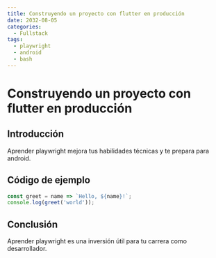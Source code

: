 ```yaml
---
title: Construyendo un proyecto con flutter en producción
date: 2032-08-05
categories:
  - Fullstack
tags:
  - playwright
  - android
  - bash
---
```


# Construyendo un proyecto con flutter en producción

## Introducción

Aprender playwright mejora tus habilidades técnicas y te prepara para android.

## Código de ejemplo

```javascript
const greet = name => `Hello, ${name}!`;
console.log(greet('world'));
```

## Conclusión

Aprender playwright es una inversión útil para tu carrera como desarrollador.